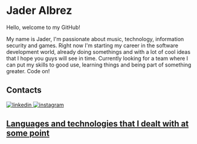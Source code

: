 <!DOCTYPE html>
<html>
  <body>
    <h1>Jader Albrez</h1>
    <div id="introduction">
      <p>Hello, welcome to my GitHub!</p>
      <p>My name is Jader, I'm passionate about music, technology, information security and games. Right now I'm starting my career in the software development world, already doing somethings and with a lot of cool ideas that I hope you guys will see in time. Currently looking for a team where I can put my skills to good use, learning things and being part of something greater. Code on!</p></div>
    <div id="contact"><h2>Contacts</h2>
      <a href="https://www.linkedin.com/in/jaderraniere/?locale=en_US" target="_blank">
        <img src="https://img.shields.io/badge/LinkedIn-0077B5?style=for-the-badge&logo=linkedin&logoColor=white" alt="linkedin">
      <a href="https://www.instagram.com/jaderalbrez/" target="_blank">
        <img src="https://img.shields.io/badge/Instagram-E4405F?style=for-the-badge&logo=instagram&logoColor=white" alt="instagram">
    <div id="languages"><h2>Languages and technologies that I dealt with at some point</h2>
      

       

    
      
      
